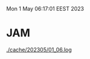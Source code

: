 Mon  1 May 06:17:01 EEST 2023
# JAM
<a href='./cache/202305/01_06.log'>./cache/202305/01_06.log</a>
